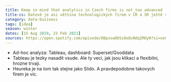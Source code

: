 ```yaml
---
title: Keep in mind that analytics in Czech firms is not too advanced
title-cs: Datově je asi většina technologických firem v ČR a SR ještě v plenkách
category: data-business
tags: [idea]
season: winter
dates: [15 Aug 2019, 23 Feb 2021]
sources: https://open.spotify.com/episode/6BpxswD6Ss8eQvNdqIMOyH?si=xoCgyaAfS3m8Azh86x6HmQ
---
```


* Ad-hoc analyza: Tableau, dashboard: Superset/Gooddata
* Tableau je tezky nasadit vsude. Ale ty veci, jak jsou klikaci a flexibilni, hrozne trvaji.
* Heureka je na tom tak stejne jako Slido. A pravdepodobne takovych firem je vic.